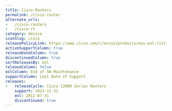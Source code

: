 ```yaml
---
title: Cisco Routers
permalink: /cisco-router
alternate_urls:
-   /cisco-routers
-   /cisco-rt
category: device
iconSlug: cisco
releasePolicyLink: https://www.cisco.com/c/en/us/products/eos-eol-listing.html
activeSupportColumn: true
releaseDateColumn: true
discontinuedColumn: true
sortReleasesBy: eol
releaseColumn: false
eolColumn: End of SW Maintenance
supportColumn: Last Date of Support
releases:
-   releaseCycle: Cisco 12000 Series Routers
    support: 2013-11-31
    eol: 2012-07-31
    discontinued: true
---
```

